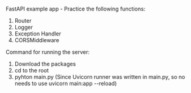 FastAPI example app - Practice the following functions:
  1. Router
  2. Logger
  3. Exception Handler
  4. CORSMiddleware
  
Command for running the server:
1. Download the packages
2. cd to the root
3. pyhton main.py (Since Uvicorn runner was written in main.py, so no needs to use uvicorn main:app --reload)

